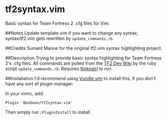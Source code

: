 tf2syntax.vim
=============

Basic syntax for Team Fortress 2 .cfg files for Vim.

##Notes
Update template.vim if you want to change any syntax; syntax/tf2.vim gets 
rewritten by `update_commands.rb`.

##Credits
Sumant Manne for the original tf2.vim syntax highlighting project.

##Description
Trying to provide basic syntax highlighting for Team Fortress 2's .cfg files.
All commands are pulled from the [TF2 Dev Wiki](https://developer.valvesoftware.com/wiki/List_of_TF2_console_commands_and_variables)
by the ruby script `update_commands.rb`. Requires [Nokogiri](http://nokogiri.org) to run.

##Installation
I'd recommend using [Vundle.vim](https://github.com/gmarik/Vundle.vim) to install this,
if you don't have any sort of plugin manager:

In your vimrc, add:

    Plugin 'BenDoan/tf2syntax.vim'

Then simply run `:PluginInstall` to install.

